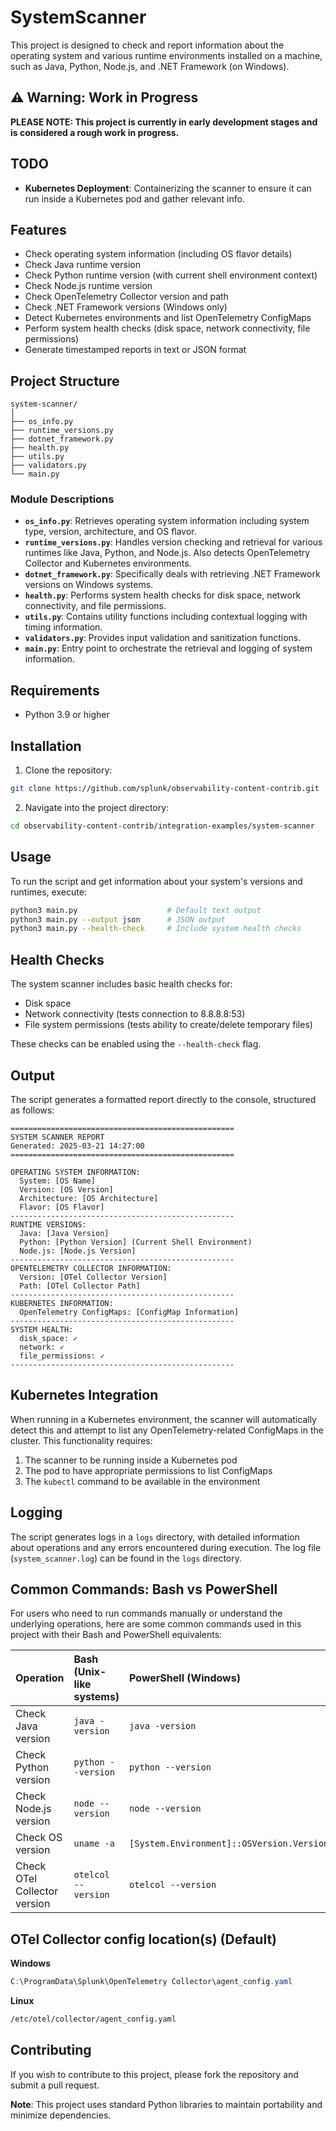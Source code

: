 # SystemScanner

This project is designed to check and report information about the operating system and various runtime environments installed on a machine, such as Java, Python, Node.js, and .NET Framework (on Windows).

## ⚠️ Warning: Work in Progress

**PLEASE NOTE: This project is currently in early development stages and is considered a rough work in progress.**

## TODO

- **Kubernetes Deployment**: Containerizing the scanner to ensure it can run inside a Kubernetes pod and gather relevant info.

## Features

- Check operating system information (including OS flavor details)
- Check Java runtime version
- Check Python runtime version (with current shell environment context)
- Check Node.js runtime version
- Check OpenTelemetry Collector version and path
- Check .NET Framework versions (Windows only)
- Detect Kubernetes environments and list OpenTelemetry ConfigMaps
- Perform system health checks (disk space, network connectivity, file permissions)
- Generate timestamped reports in text or JSON format


## Project Structure

```plaintext
system-scanner/
│
├── os_info.py
├── runtime_versions.py
├── dotnet_framework.py
├── health.py
├── utils.py
├── validators.py
└── main.py
```


### Module Descriptions

- **`os_info.py`**: Retrieves operating system information including system type, version, architecture, and OS flavor.
- **`runtime_versions.py`**: Handles version checking and retrieval for various runtimes like Java, Python, and Node.js. Also detects OpenTelemetry Collector and Kubernetes environments.
- **`dotnet_framework.py`**: Specifically deals with retrieving .NET Framework versions on Windows systems.
- **`health.py`**: Performs system health checks for disk space, network connectivity, and file permissions.
- **`utils.py`**: Contains utility functions including contextual logging with timing information.
- **`validators.py`**: Provides input validation and sanitization functions.
- **`main.py`**: Entry point to orchestrate the retrieval and logging of system information.


## Requirements

- Python 3.9 or higher


## Installation

1. Clone the repository:

```bash
git clone https://github.com/splunk/observability-content-contrib.git
```

2. Navigate into the project directory:

```bash
cd observability-content-contrib/integration-examples/system-scanner
```


## Usage

To run the script and get information about your system's versions and runtimes, execute:

```bash
python3 main.py                    # Default text output
python3 main.py --output json      # JSON output
python3 main.py --health-check     # Include system health checks
```


## Health Checks

The system scanner includes basic health checks for:

- Disk space
- Network connectivity (tests connection to 8.8.8.8:53)
- File system permissions (tests ability to create/delete temporary files)

These checks can be enabled using the `--health-check` flag.

## Output

The script generates a formatted report directly to the console, structured as follows:

```
==================================================
SYSTEM SCANNER REPORT
Generated: 2025-03-21 14:27:00
==================================================

OPERATING SYSTEM INFORMATION:
  System: [OS Name]
  Version: [OS Version]
  Architecture: [OS Architecture]
  Flavor: [OS Flavor]
--------------------------------------------------
RUNTIME VERSIONS:
  Java: [Java Version]
  Python: [Python Version] (Current Shell Environment)
  Node.js: [Node.js Version]
--------------------------------------------------
OPENTELEMETRY COLLECTOR INFORMATION:
  Version: [OTel Collector Version]
  Path: [OTel Collector Path]
--------------------------------------------------
KUBERNETES INFORMATION:
  OpenTelemetry ConfigMaps: [ConfigMap Information]
--------------------------------------------------
SYSTEM HEALTH:
  disk_space: ✓
  network: ✓
  file_permissions: ✓
--------------------------------------------------
```


## Kubernetes Integration

When running in a Kubernetes environment, the scanner will automatically detect this and attempt to list any OpenTelemetry-related ConfigMaps in the cluster. This functionality requires:

1. The scanner to be running inside a Kubernetes pod
2. The pod to have appropriate permissions to list ConfigMaps
3. The `kubectl` command to be available in the environment

## Logging

The script generates logs in a `logs` directory, with detailed information about operations and any errors encountered during execution. The log file (`system_scanner.log`) can be found in the `logs` directory.

## Common Commands: Bash vs PowerShell

For users who need to run commands manually or understand the underlying operations, here are some common commands used in this project with their Bash and PowerShell equivalents:


| Operation | Bash (Unix-like systems) | PowerShell (Windows) |
| :-- | :-- | :-- |
| Check Java version | `java -version` | `java -version` |
| Check Python version | `python --version` | `python --version` |
| Check Node.js version | `node --version` | `node --version` |
| Check OS version | `uname -a` | `[System.Environment]::OSVersion.Version` |
| Check OTel Collector version | `otelcol --version` | `otelcol --version` |

## OTel Collector config location(s) (Default)

**Windows**

```powershell
C:\ProgramData\Splunk\OpenTelemetry Collector\agent_config.yaml
```

**Linux**

```bash
/etc/otel/collector/agent_config.yaml
```


## Contributing

If you wish to contribute to this project, please fork the repository and submit a pull request.

**Note**: This project uses standard Python libraries to maintain portability and minimize dependencies.

